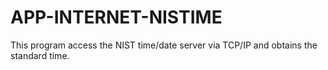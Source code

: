 APP-INTERNET-NISTIME
====================

This program access the NIST time/date server via TCP/IP and obtains the standard time. 

